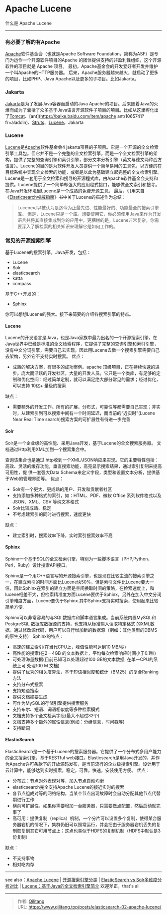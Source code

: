 # Apache Lucene

什么是 Apache Lucene
<!--more-->
---

###  有必要了解的有Apache

[Apache](https://baike.baidu.com/item/Lucene/6753302)软件基金会（也就是Apache Software Foundation，简称为ASF）是专门为运作一个开源软件项目的Apache 的团体提供支持的非盈利性组织，这个开源软件的项目就是 Apache 项目。
最初，Apache基金会的开发爱好者开发并维护一个叫Apache的HTTP服务器。
后来，Apache服务器越来越火，就启动了更多的项目，比如PHP、Java Apache以及更多的子项目。比如Jakarta。

### Jakarta

[Jakarta](https://baike.baidu.com/item/Jakarta/15952232#viewPageContent)是为了发展Java容器而启动的Java Apache的项目。后来随着Java的火爆而成为了囊括了众多基于Java语言开源软件子项目的项目。比如从这里孵化出了[Tomcat](https://baike.baidu.com/item/tomcat/255751?fr=aladdin)、[ant](https://baike.baidu.com/item/apache ant/1065741?fr=aladdin)、[Struts](https://baike.baidu.com/item/Struts/485073)、[Lucene](https://baike.baidu.com/item/Lucene)。Jakarta

### Lucene

[Lucene](https://baike.baidu.com/item/Lucene/6753302)是[Apache](https://lucene.apache.org/)软件基金会4 jakarta项目的子项目。它是一个开源的全文检索引擎工具包。但它并不是一个完整的全文检索引擎，而是一个全文检索引擎的架构，提供了完整的查询引擎和索引引擎，部分文本分析引擎（英文与德文两种西方语言）。Lucene的目的是为软件开发人员提供一个简单易用的工具包，以方便的在目标系统中实现全文检索的功能，或者是以此为基础建立起完整的全文检索引擎。Lucene是一套用于全文检索和搜寻的开源程式库，由Apache软件基金会支持和提供。Lucene提供了一个简单却强大的应用程式接口，能够做全文索引和搜寻。在Java开发环境里Lucene是一个成熟的免费开源工具。
最后，引用来自《[Elasticsearch权威指南](https://es.xiaoleilu.com/010_Intro/05_What_is_it.html)》书中关于Lucene的描述作为总结：

> Lucene可以被认为是迄今为止最先进、性能最好的、功能最全的搜索引擎库。
> 但是，Lucene只是一个库。想要使用它，你必须使用Java来作为开发语言并将其直接集成到你的应用中，更糟糕的是，Lucene非常复杂，你需要深入了解检索的相关知识来理解它是如何工作的。

### 常见的开源搜索引擎

基于Lucene的搜索引擎，Java开发，包括：

- Lucene
- Solr
- elasticsearch
- katta
- compass

基于C++开发的：

- Sphinx

你可以想想Lucene的强大。接下来简要的介绍各搜索引擎的特点。

#### Lucene

Lucene的开发语言是Java，也是Java家族中最为出名的一个开源搜索引擎，在Java世界中已经是标准的全文检索程序，它提供了完整的查询引擎和索引引擎，没有中文分词引擎，需要自己去实现，因此用Lucene去做一个搜素引擎需要自己去架构，另外它不支持实时搜索。
优点：

- 成熟的解决方案，有很多的成功案例。apache 顶级项目，正在持续快速的进步。庞大而活跃的开发社区，大量的开发人员。它只是一个类库，有足够的定制和优化空间：经过简单定制，就可以满足绝大部分常见的需求；经过优化，可以支持 10亿+ 量级的搜索

缺点：

- 需要额外的开发工作。所有的扩展，分布式，可靠性等都需要自己实现；非实时，从建索引到可以搜索中间有一个时间延迟，而当前的“近实时”(Lucene Near Real Time search)搜索方案的可扩展性有待进一步完善

#### Solr

Solr是一个企业级的高性能、采用Java开发，基于Lucene的全文搜索服务器。
文档通过Http利用XML加到一个搜索集合中。

查询该集合也是通过 http收到一个XML/JSON响应来实现。它的主要特性包括：高效、灵活的缓存功能，垂直搜索功能，高亮显示搜索结果，通过索引复制来提高可用性，提 供一套强大Data Schema来定义字段，类型和设置文本分析，提供基于Web的管理界面等。
优点：

- Solr有一个更大、更成熟的用户、开发和贡献者社区
- 支持添加多种格式的索引，如：HTML、PDF、微软 Office 系列软件格式以及 JSON、XML、CSV 等纯文本格式
- Solr比较成熟、稳定
- 不考虑建索引的同时进行搜索，速度更快

缺点：

- 建立索引时，搜索效率下降，实时索引搜索效率不高

#### Sphinx

Sphinx一个基于SQL的全文检索引擎，特别为一些脚本语言（PHP,Python，Perl，Ruby）设计搜索API接口。

Sphinx是一个用C++语言写的开源搜索引擎，也是现在比较主流的搜索引擎之一，在建立索引的时间方面比Lucene快50%，但是索引文件比Lucene要大一倍，因此Sphinx在索引的建立方面是空间换取时间的策略，在检索速度上，和lucene相差不大，但检索精准度方面Lucene要优于Sphinx，另外在加入中文分词引擎难度方面，Lucene要优于Sphinx.其中Sphinx支持实时搜索，使用起来比较简单方便.

Sphinx可以非常容易的与SQL数据库和脚本语言集成。当前系统内置MySQL和PostgreSQL 数据库数据源的支持，也支持从标准输入读取特定格式 的XML数据。通过修改源代码，用户可以自行增加新的数据源（例如：其他类型的DBMS 的原生支持）
Sphinx的特点：

- 高速的建立索引(在当代CPU上，峰值性能可达到10 MB/秒)
- 高性能的搜索(在2 – 4GB 的文本数据上，平均每次检索响应时间小于0.1秒)
- 可处理海量数据(目前已知可以处理超过100 GB的文本数据, 在单一CPU的系统上可 处理100 M 文档)
- 提供了优秀的相关度算法，基于短语相似度和统计（BM25）的复合Ranking方法
- 支持分布式搜索
- 支持短语搜索
- 提供文档摘要生成
- 可作为MySQL的存储引擎提供搜索服务
- 支持布尔、短语、词语相似度等多种检索模式
- 文档支持多个全文检索字段(最大不超过32个)
- 文档支持多个额外的属性信息(例如：分组信息，时间戳等)
- 支持断词

#### ElasticSearch

ElasticSearch是一个基于Lucene的搜索服务器。它提供了一个分布式多用户能力的全文搜索引擎，基于RESTful web接口。Elasticsearch是用Java开发的，并作为Apache许可条款下的开放源码发布，是当前流行的企业级搜索引擎。设计用于云计算中，能够达到实时搜索，稳定，可靠，快速，安装使用方便。
优点：

- 分布式：节点对外表现对等，加入节点自动均衡
- elasticsearch完全支持Apache Lucene的接近实时的搜索
- 各节点组成对等的网络结构，当某个节点出现故障时会自动分配其他节点代替期进行工作
- 横向可扩展性，如果你需要增加一台服务器，只需要做点配置，然后启动就完事了
- 高可用：提供复制（replica）机制，一个分片可以设置多个复制，使得某台服务器宕机的情况下，集群仍旧可以照常运行，并会把由于服务器宕机丢失的复制恢复到其它可用节点上；这点也类似于HDFS的复制机制（HDFS中默认是3份复制）

缺点：

- 不支持事物
- 相对吃内存

------

see also：[Apache Lucene](https://lucene.apache.org/) | [开源搜索引擎分类](https://blog.csdn.net/belalds/article/details/82667692) | [ElasticSearch vs Solr多维度分析对比](https://www.cnblogs.com/zlslch/p/6612639.html) | [Lucene：基于Java的全文检索引擎简介](https://www.chedong.com/tech/lucene.html) 欢迎斧正，that's all

---

> 作者: [Qilitang](https://github.com/qilitang)  
> URL: https://www.qilitang.top/posts/elasticsearch-02-apache-lucene/  

